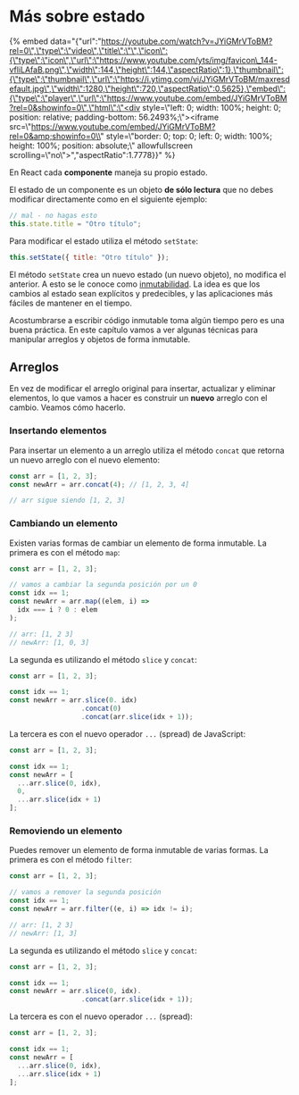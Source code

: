 # Más sobre estado

{% embed data="{\"url\":\"https://youtube.com/watch?v=JYiGMrVToBM?rel=0\",\"type\":\"video\",\"title\":\"\",\"icon\":{\"type\":\"icon\",\"url\":\"https://www.youtube.com/yts/img/favicon\_144-vfliLAfaB.png\",\"width\":144,\"height\":144,\"aspectRatio\":1},\"thumbnail\":{\"type\":\"thumbnail\",\"url\":\"https://i.ytimg.com/vi/JYiGMrVToBM/maxresdefault.jpg\",\"width\":1280,\"height\":720,\"aspectRatio\":0.5625},\"embed\":{\"type\":\"player\",\"url\":\"https://www.youtube.com/embed/JYiGMrVToBM?rel=0&showinfo=0\",\"html\":\"<div style=\\"left: 0; width: 100%; height: 0; position: relative; padding-bottom: 56.2493%;\\"><iframe src=\\"https://www.youtube.com/embed/JYiGMrVToBM?rel=0&amp;showinfo=0\\" style=\\"border: 0; top: 0; left: 0; width: 100%; height: 100%; position: absolute;\\" allowfullscreen scrolling=\\"no\\"></iframe></div>\",\"aspectRatio\":1.7778}}" %}

  
 En React cada **componente** maneja su propio estado.

El estado de un componente es un objeto **de sólo lectura** que no debes modificar directamente como en el siguiente ejemplo:

```javascript
// mal - no hagas esto
this.state.title = "Otro título";
```

Para modificar el estado utiliza el método `setState`:

```javascript
this.setState({ title: "Otro título" });
```

El método `setState` crea un nuevo estado \(un nuevo objeto\), no modifica el anterior. A esto se le conoce como [inmutabilidad](https://es.wikipedia.org/wiki/Objeto_inmutable). La idea es que los cambios al estado sean explícitos y predecibles, y las aplicaciones más fáciles de mantener en el tiempo.

Acostumbrarse a escribir código inmutable toma algún tiempo pero es una buena práctica. En este capítulo vamos a ver algunas técnicas para manipular arreglos y objetos de forma inmutable.

## Arreglos

En vez de modificar el arreglo original para insertar, actualizar y eliminar elementos, lo que vamos a hacer es construir un **nuevo** arreglo con el cambio. Veamos cómo hacerlo.

### Insertando elementos

Para insertar un elemento a un arreglo utiliza el método `concat` que retorna un nuevo arreglo con el nuevo elemento:

```javascript
const arr = [1, 2, 3];
const newArr = arr.concat(4); // [1, 2, 3, 4]

// arr sigue siendo [1, 2, 3]
```

### Cambiando un elemento

Existen varias formas de cambiar un elemento de forma inmutable. La primera es con el método `map`:

```javascript
const arr = [1, 2, 3];

// vamos a cambiar la segunda posición por un 0
const idx == 1;
const newArr = arr.map((elem, i) =>
  idx === i ? 0 : elem
);

// arr: [1, 2 3]
// newArr: [1, 0, 3]
```

La segunda es utilizando el método `slice` y `concat`:

```javascript
const arr = [1, 2, 3];

const idx == 1;
const newArr = arr.slice(0. idx)
                  .concat(0)
                  .concat(arr.slice(idx + 1));
```

La tercera es con el nuevo operador `...` \(spread\) de JavaScript:

```javascript
const arr = [1, 2, 3];

const idx == 1;
const newArr = [
  ...arr.slice(0, idx),
  0,
  ...arr.slice(idx + 1)
];
```

### Removiendo un elemento

Puedes remover un elemento de forma inmutable de varias formas. La primera es con el método `filter`:

```javascript
const arr = [1, 2, 3];

// vamos a remover la segunda posición
const idx == 1;
const newArr = arr.filter((e, i) => idx != i);

// arr: [1, 2 3]
// newArr: [1, 3]
```

La segunda es utilizando el método `slice` y `concat`:

```javascript
const arr = [1, 2, 3];

const idx == 1;
const newArr = arr.slice(0, idx).
                  .concat(arr.slice(idx + 1));
```

La tercera es con el nuevo operador `...` \(spread\):

```javascript
const arr = [1, 2, 3];

const idx == 1;
const newArr = [
  ...arr.slice(0, idx),
  ...arr.slice(idx + 1)
];
```

